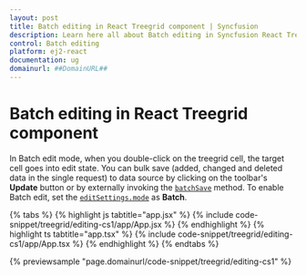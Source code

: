 ```yaml
---
layout: post
title: Batch editing in React Treegrid component | Syncfusion
description: Learn here all about Batch editing in Syncfusion React Treegrid component of Syncfusion Essential JS 2 and more.
control: Batch editing 
platform: ej2-react
documentation: ug
domainurl: ##DomainURL##
---
```


# Batch editing in React Treegrid component

In Batch edit mode, when you double-click on the treegrid cell, the target cell goes into edit state. You can bulk save (added, changed and deleted data in the single request) to data source by clicking on the toolbar's **Update** button or by externally invoking the [`batchSave`](https://ej2.syncfusion.com/react/documentation/api/treegrid/#batchsave) method. To enable Batch edit, set the [`editSettings.mode`](https://ej2.syncfusion.com/react/documentation/api/treegrid/editSettingsModel/#mode) as **Batch**.

{% tabs %}
{% highlight js tabtitle="app.jsx" %}
{% include code-snippet/treegrid/editing-cs1/app/App.jsx %}
{% endhighlight %}
{% highlight ts tabtitle="app.tsx" %}
{% include code-snippet/treegrid/editing-cs1/app/App.tsx %}
{% endhighlight %}
{% endtabs %}

 {% previewsample "page.domainurl/code-snippet/treegrid/editing-cs1" %}